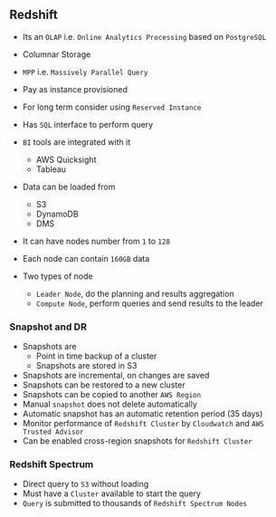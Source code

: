 ## Redshift

- Its an `OLAP` i.e. `Online Analytics Processing` based on `PostgreSQL`
- Columnar Storage
- `MPP` i.e. `Massively Parallel Query`
- Pay as instance provisioned
- For long term consider using `Reserved Instance`
- Has `SQL` interface to perform query
- `BI` tools are integrated with it
  - AWS Quicksight
  - Tableau
- Data can be loaded from
  - S3
  - DynamoDB
  - DMS
- It can have nodes number from `1` to `128`
- Each node can contain `160GB` data
- Two types of node

  - `Leader Node`, do the planning and results aggregation
  - `Compute Node`, perform queries and send results to the leader

### Snapshot and DR

- Snapshots are
  - Point in time backup of a cluster
  - Snapshots are stored in S3
- Snapshots are incremental, on changes are saved
- Snapshots can be restored to a new cluster
- Snapshots can be copied to another `AWS Region`
- Manual `snapshot` does not delete automatically
- Automatic snapshot has an automatic retention period (35 days)
- Monitor performance of `Redshift Cluster` by `Cloudwatch` and `AWS Trusted Advisor`
- Can be enabled cross-region snapshots for `Redshift Cluster`

### Redshift Spectrum

- Direct query to `S3` without loading
- Must have a `Cluster` available to start the query
- `Query` is submitted to thousands of `Redshift Spectrum Nodes`
